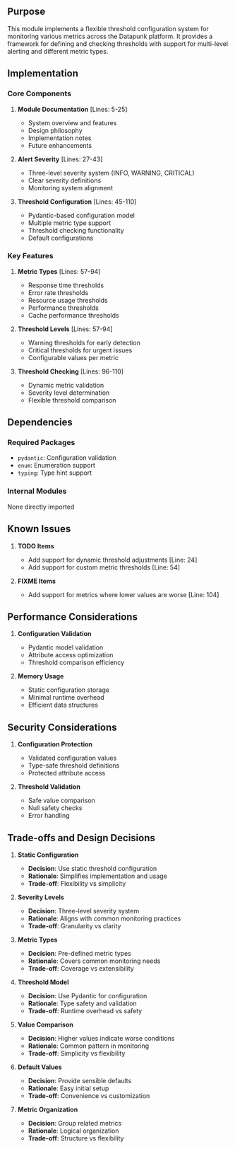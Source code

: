 ## Purpose

This module implements a flexible threshold configuration system for monitoring various metrics across the Datapunk platform. It provides a framework for defining and checking thresholds with support for multi-level alerting and different metric types.

## Implementation

### Core Components

1. **Module Documentation** [Lines: 5-25]

   - System overview and features
   - Design philosophy
   - Implementation notes
   - Future enhancements

2. **Alert Severity** [Lines: 27-43]

   - Three-level severity system (INFO, WARNING, CRITICAL)
   - Clear severity definitions
   - Monitoring system alignment

3. **Threshold Configuration** [Lines: 45-110]
   - Pydantic-based configuration model
   - Multiple metric type support
   - Threshold checking functionality
   - Default configurations

### Key Features

1. **Metric Types** [Lines: 57-94]

   - Response time thresholds
   - Error rate thresholds
   - Resource usage thresholds
   - Performance thresholds
   - Cache performance thresholds

2. **Threshold Levels** [Lines: 57-94]

   - Warning thresholds for early detection
   - Critical thresholds for urgent issues
   - Configurable values per metric

3. **Threshold Checking** [Lines: 96-110]
   - Dynamic metric validation
   - Severity level determination
   - Flexible threshold comparison

## Dependencies

### Required Packages

- `pydantic`: Configuration validation
- `enum`: Enumeration support
- `typing`: Type hint support

### Internal Modules

None directly imported

## Known Issues

1. **TODO Items**

   - Add support for dynamic threshold adjustments [Line: 24]
   - Add support for custom metric thresholds [Line: 54]

2. **FIXME Items**
   - Add support for metrics where lower values are worse [Line: 104]

## Performance Considerations

1. **Configuration Validation**

   - Pydantic model validation
   - Attribute access optimization
   - Threshold comparison efficiency

2. **Memory Usage**
   - Static configuration storage
   - Minimal runtime overhead
   - Efficient data structures

## Security Considerations

1. **Configuration Protection**

   - Validated configuration values
   - Type-safe threshold definitions
   - Protected attribute access

2. **Threshold Validation**
   - Safe value comparison
   - Null safety checks
   - Error handling

## Trade-offs and Design Decisions

1. **Static Configuration**

   - **Decision**: Use static threshold configuration
   - **Rationale**: Simplifies implementation and usage
   - **Trade-off**: Flexibility vs simplicity

2. **Severity Levels**

   - **Decision**: Three-level severity system
   - **Rationale**: Aligns with common monitoring practices
   - **Trade-off**: Granularity vs clarity

3. **Metric Types**

   - **Decision**: Pre-defined metric types
   - **Rationale**: Covers common monitoring needs
   - **Trade-off**: Coverage vs extensibility

4. **Threshold Model**

   - **Decision**: Use Pydantic for configuration
   - **Rationale**: Type safety and validation
   - **Trade-off**: Runtime overhead vs safety

5. **Value Comparison**

   - **Decision**: Higher values indicate worse conditions
   - **Rationale**: Common pattern in monitoring
   - **Trade-off**: Simplicity vs flexibility

6. **Default Values**

   - **Decision**: Provide sensible defaults
   - **Rationale**: Easy initial setup
   - **Trade-off**: Convenience vs customization

7. **Metric Organization**
   - **Decision**: Group related metrics
   - **Rationale**: Logical organization
   - **Trade-off**: Structure vs flexibility
